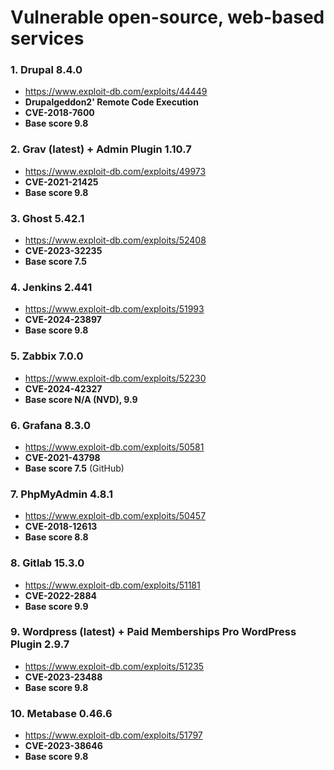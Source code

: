 
# Vulnerable open-source, web-based services

### 1. Drupal 8.4.0
   - https://www.exploit-db.com/exploits/44449
   - **Drupalgeddon2' Remote Code Execution**
   - **CVE-2018-7600**
   - **Base score 9.8**

### 2. Grav (latest) + Admin Plugin 1.10.7
   - https://www.exploit-db.com/exploits/49973
   - **CVE-2021-21425**
   - **Base score 9.8**
  
### 3. Ghost 5.42.1
   - https://www.exploit-db.com/exploits/52408
   - **CVE-2023-32235**
   - **Base score 7.5**
  
### 4. Jenkins 2.441 
   - https://www.exploit-db.com/exploits/51993
   - **CVE-2024-23897**
   - **Base score 9.8**
  
### 5. Zabbix 7.0.0
   - https://www.exploit-db.com/exploits/52230
   - **CVE-2024-42327**
   - **Base score N/A (NVD), 9.9**

### 6. Grafana 8.3.0
   - https://www.exploit-db.com/exploits/50581
   - **CVE-2021-43798**
   - **Base score 7.5** (GitHub)

### 7. PhpMyAdmin 4.8.1
   - https://www.exploit-db.com/exploits/50457
   - **CVE-2018-12613**
   - **Base score 8.8**

### 8. Gitlab 15.3.0
   - https://www.exploit-db.com/exploits/51181
   - **CVE-2022-2884**
   - **Base score 9.9**

### 9. Wordpress (latest) + Paid Memberships Pro WordPress Plugin 2.9.7
   - https://www.exploit-db.com/exploits/51235
   - **CVE-2023-23488**
   - **Base score 9.8**
  
### 10. Metabase 0.46.6
   - https://www.exploit-db.com/exploits/51797
   - **CVE-2023-38646**
   - **Base score 9.8**

  